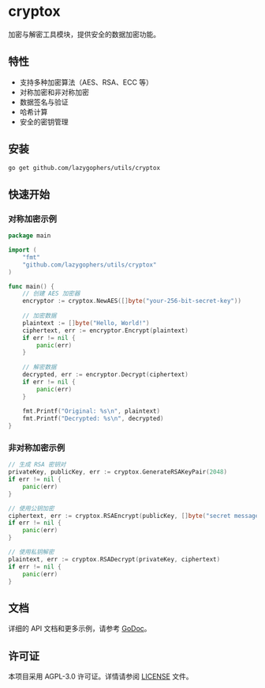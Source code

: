 # cryptox

加密与解密工具模块，提供安全的数据加密功能。

## 特性

- 支持多种加密算法（AES、RSA、ECC 等）
- 对称加密和非对称加密
- 数据签名与验证
- 哈希计算
- 安全的密钥管理

## 安装

```bash
go get github.com/lazygophers/utils/cryptox
```

## 快速开始

### 对称加密示例

```go
package main

import (
    "fmt"
    "github.com/lazygophers/utils/cryptox"
)

func main() {
    // 创建 AES 加密器
    encryptor := cryptox.NewAES([]byte("your-256-bit-secret-key"))
    
    // 加密数据
    plaintext := []byte("Hello, World!")
    ciphertext, err := encryptor.Encrypt(plaintext)
    if err != nil {
        panic(err)
    }
    
    // 解密数据
    decrypted, err := encryptor.Decrypt(ciphertext)
    if err != nil {
        panic(err)
    }
    
    fmt.Printf("Original: %s\n", plaintext)
    fmt.Printf("Decrypted: %s\n", decrypted)
}
```

### 非对称加密示例

```go
// 生成 RSA 密钥对
privateKey, publicKey, err := cryptox.GenerateRSAKeyPair(2048)
if err != nil {
    panic(err)
}

// 使用公钥加密
ciphertext, err := cryptox.RSAEncrypt(publicKey, []byte("secret message"))
if err != nil {
    panic(err)
}

// 使用私钥解密
plaintext, err := cryptox.RSADecrypt(privateKey, ciphertext)
if err != nil {
    panic(err)
}
```

## 文档

详细的 API 文档和更多示例，请参考 [GoDoc](https://pkg.go.dev/github.com/lazygophers/utils/cryptox)。

## 许可证

本项目采用 AGPL-3.0 许可证。详情请参阅 [LICENSE](../LICENSE) 文件。